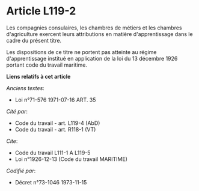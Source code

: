 # Article L119-2

Les compagnies consulaires, les chambres de métiers et les chambres d'agriculture exercent leurs attributions en matière
d'apprentissage dans le cadre du présent titre.

Les dispositions de ce titre ne portent pas atteinte au régime d'apprentissage institué en application de la loi du 13
décembre 1926 portant code du travail maritime.

**Liens relatifs à cet article**

_Anciens textes_:

  - Loi n°71-576 1971-07-16 ART. 35

_Cité par_:

  - Code du travail - art. L119-4 (AbD)
  - Code du travail - art. R118-1 (VT)

_Cite_:

  - Code du travail L111-1 A L119-5
  - Loi n°1926-12-13 (Code du travail MARITIME)

_Codifié par_:

  - Décret n°73-1046 1973-11-15
